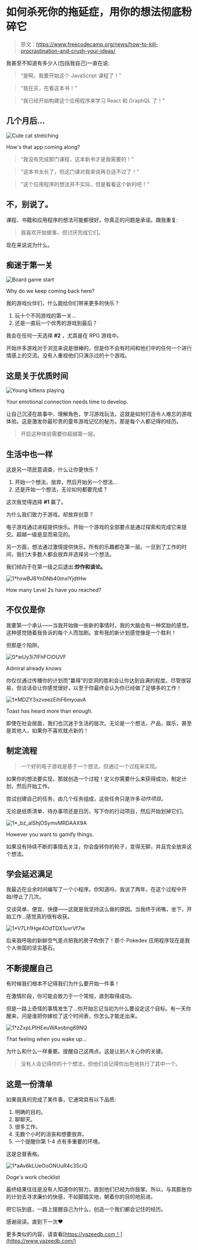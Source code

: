 # 如何杀死你的拖延症，用你的想法彻底粉碎它

> 原文：<https://www.freecodecamp.org/news/how-to-kill-procrastination-and-crush-your-ideas/>

我甚至不知道有多少人(包括我自己)一直在说:

> “是啊，我要开始这个 JavaScript 课程了！”

> “我在买，在看这本书！”

> “我已经开始构建这个应用程序来学习 React 和 GraphQL 了！”

## 几个月后...

![Cute cat stretching](img/5e96b22b52ef0b30265dc536092080b1.png)

How's that app coming along?

> “我没有完成那门课程，这本新书才是我需要的！”

> "这本书太长了，但这门课对我来说再合适不过了！"

> "这个应用程序的想法并不实际，但是看看这个新的吧！"

## 不，别说了。

课程、书籍和应用程序的想法可能都很好。你真正的问题是承诺。跟我重复:

> 我喜欢开始做事，但讨厌完成它们。

现在来说说为什么。

## 痴迷于第一关

![Board game start](img/20e7303f78186666e3132e3de1f84f0d.png)

Why do we keep coming back here?

我的游戏伙伴们，什么能给你们带来更多的快乐？

1.  玩十个不同游戏的第一关...
2.  还是一直玩一个优秀的游戏到最后？

我会在任何一天选择 **#2** ，尤其是在 RPG 游戏中。

开始许多游戏对于浏览来说是很棒的，但是你不会有时间和他们中的任何一个进行情感上的交流。没有人重视他们只演示过的十个游戏。

## 这是关于优质时间

![Young kittens playing](img/911bf7ca3ec753768dd7fd229ac0d337.png)

Your emotional connection needs time to develop.

让自己沉浸在故事中，理解角色，学习游戏玩法，这就是如何打造令人难忘的游戏体验。这是激发你最珍贵的童年游戏记忆的秘方。那是每个人都记得的经历。

> 开启这种体验需要你超越第一层。

## 生活中也一样

这是另一项民意调查，什么让你更快乐？

1.  开始一个想法，放弃，然后开始另一个想法...
2.  还是开始一个想法，无论如何都要完成？

这次我觉得选择 **#1** 赢了。

为什么我们致力于游戏，却放弃创意？

电子游戏通过进程提供快乐。开始一个游戏的全部要点是通过探索和完成它来提交。超越一级是显而易见的。

另一方面，想法通过激情提供快乐。所有的乐趣都在第一层。一旦到了工作的时间，我们大多数人都会放弃并选择另一个想法。

我们倾向于在第一级之后退出:**炒作和谈论。**

![1*hxwBJ8YnDNb40mxlYjdtHw](img/d2cbbc8176e12875d391f9dba533ac8e.png)

How many Level 2s have you reached?

## 不仅仅是你

我要第一个承认——当我开始做一些新的事情时，我的大脑会有一种奖励的感觉。这种感觉随着我告诉的每个人而加剧。宣布我的新计划感觉像是一个胜利！

但那是个陷阱。

![0*wUy3i7lFhFCIOUVF](img/a89241114e25dd2640686da1adf95ee0.png)

Admiral already knows

你仅仅通过传播你的计划而“赢得”的空洞的胜利会让你达到自满的程度。尽管很容易，但谈话会让你感觉很好，以至于你最终会认为你已经做了足够多的工作！

![1*MDZY3xzveezEihF6myoavA](img/246f9ea8ff2ef9834bffbfd5fe9f4cdc.png)

Toast has heard more than enough.

即使在社会层面，我们也沉迷于生活的层次。无论是一个想法，产品，娱乐，甚至是其他人，如果你不喜欢就点新的！

## 制定流程

> 一个好的电子游戏是基于一个想法，但通过一个过程来实现。

如果你的想法要实现，那就创造一个过程！定义你需要什么来获得成功，制定计划，然后开始工作。

尝试创建自己的任务，由几个任务组成，这些任务只是许多*动作项目*。

无论是纸质清单、待办事项还是日历，写下你的行动项目，然后开始划掉它们。

![1*_bz_aIShjOSymvMRDAAX9A](img/2be5351f05b933cf0c52d8df0f336adb.png)

However you want to gamify things.

如果没有持续不断的事情去关注，你会旋转你的轮子，变得无聊，并且完全放弃这个想法。

## 学会延迟满足

我最近在业余时间编写了一个小程序。你知道吗，我谈了两年，在这个过程中开始/停止了几次。

交谈简单、便宜、快捷——这就是我坚持这么做的原因。当我终于闭嘴，坐下，开始工作...感觉真的很有收获。

![1*V7Lh1Hge4OdTDX1uvrVf7w](img/d2c9d7667f0e4532e5cc0b12f1f2cd3c.png)

后来我呼吸的新鲜空气差点把我的房子吹倒了！那个 Pokedex 应用程序现在是我个人帝国的坚实基石。

## 不断提醒自己

有时候我们根本不记得我们为什么要开始一件事！

在激情阶段，你可能会致力于一个常规，直到取得成功。

但是一路上奇怪的事情发生了...你开始忘记当初为什么要设定这个目标。有一天你醒来，问是谁把你嫁给了这个时间表，你怎么才能走出来。

![1*zZxpLPIHEeuWAxobng69NQ](img/257edc3ad2bdf3157b4041b14a9df7d1.png)

That feeling when you wake up...

为什么和什么一样重要。提醒自己这两点。这是让别人关心你的关键。

> 没有人会记得你的十个想法，但他们会记得你出色地执行了其中一个。

## 这是一份清单

如果我真的完成了某件事，它通常具有以下品质:

1.  明确的目的。
2.  聊聊天。
3.  很多工作。
4.  无数个小时的沮丧和想要放弃。
5.  一个提醒你第 1-4 点有多重要的环境。

这是总督表格。

![1*aAv6kLUeOoONUuR4c35ciQ](img/7a2d4fa6ceac0fbbf28855ef0b216eab.png)

Doge's work checklist

最终结果往往是没有人知道你的努力，直到他们已经为你鼓掌。所以，与其膨胀你的计划去寻求廉价的快感，不如脚踏实地，朝着你的目的地前进。

把它玩到底，一路上提醒自己为什么，创造一个我们都会记住的经历。

感谢阅读。直到下一次❤️

更多类似的内容，请查看[https://yazeedb.com！](https://www.yazeedb.com/)